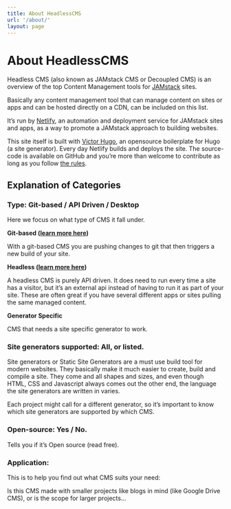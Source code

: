 ```yaml
---
title: About HeadlessCMS
url: '/about/'
layout: page
---
```


# About HeadlessCMS

Headless CMS (also known as JAMstack CMS or Decoupled CMS) is an overview of the top Content Management tools for [JAMstack](https://www.jamstack.org/) sites.

Basically any content management tool that can manage content on sites or apps and can be hosted directly on a CDN, can be included on this list.

It’s run by [Netlify](https://www.netlify.com), an automation and deployment service for JAMstack sites and apps, as a way to promote a JAMstack approach to building websites.

This site itself is built with [Victor Hugo](https://github.com/netlify/victor-hugo), an opensource boilerplate for Hugo (a site generator). Every day Netlify builds and deploys the site. The source-code is available on GitHub and you’re more than welcome to contribute as long as you follow [the rules](/rules).

## Explanation of Categories

### Type: Git-based / API Driven / Desktop

Here we focus on what type of CMS it fall under.

**Git-based ([learn more here](https://www.thoughtworks.com/radar/techniques/git-based-cms-git-for-non-code))**

With a git-based CMS you are pushing changes to git that then triggers a new build of your site.

**Headless ([learn more here](https://css-tricks.com/what-is-a-headless-cms/))**

A headless CMS is purely API driven. It does need to run every time a site has a visitor, but it’s an external api instead of having to run it as part of your site. These are often great if you have several different apps or sites pulling the same managed content.

**Generator Specific**

CMS that needs a site specific generator to work.

### Site generators supported: All, or listed.

Site generators or Static Site Generators are a must use build tool for modern websites. They basically make it much easier to create, build and compile a site. They come and all shapes and sizes, and even though HTML, CSS and Javascript always comes out the other end, the language the site generators are written in varies.

Each project might call for a different generator, so it’s important to know which site generators are supported by which CMS.

### Open-source: Yes / No.

Tells you if it’s Open source (read free).

### Application:

This is to help you find out what CMS suits your need:

Is this CMS made with smaller projects like blogs in mind (like Google Drive CMS), or is the scope for larger projects...